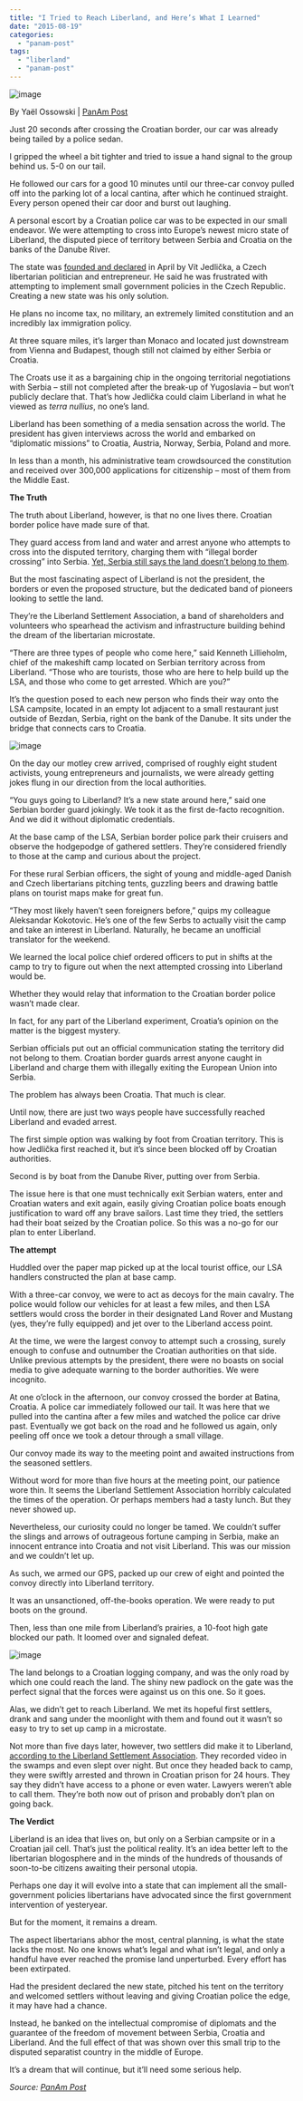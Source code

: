 ```yaml
---
title: "I Tried to Reach Liberland, and Here’s What I Learned"
date: "2015-08-19"
categories: 
  - "panam-post"
tags: 
  - "liberland"
  - "panam-post"
---
```


![image](images/tumblr_inline_ntc2uglIsg1qdn1ny_540.jpg)

By Yaël Ossowski | [PanAm Post](http://panampost.com/yael-ossowski/2015/08/19/i-tried-to-reach-liberland-and-heres-what-i-learned/)  

Just 20 seconds after crossing the Croatian border, our car was already being tailed by a police sedan.

I gripped the wheel a bit tighter and tried to issue a hand signal to the group behind us. 5-0 on our tail.

He followed our cars for a good 10 minutes until our three-car convoy pulled off into the parking lot of a local cantina, after which he continued straight. Every person opened their car door and burst out laughing.

A personal escort by a Croatian police car was to be expected in our small endeavor. We were attempting to cross into Europe’s newest micro state of Liberland, the disputed piece of territory between Serbia and Croatia on the banks of the Danube River.

The state was [founded and declared](https://liberland.org/en/main/) in April by Vít Jedlička, a Czech libertarian politician and entrepreneur. He said he was frustrated with attempting to implement small government policies in the Czech Republic. Creating a new state was his only solution.

He plans no income tax, no military, an extremely limited constitution and an incredibly lax immigration policy.

At three square miles, it’s larger than Monaco and located just downstream from Vienna and Budapest, though still not claimed by either Serbia or Croatia.

The Croats use it as a bargaining chip in the ongoing territorial negotiations with Serbia – still not completed after the break-up of Yugoslavia – but won’t publicly declare that. That’s how Jedlička could claim Liberland in what he viewed as _terra nullius_, no one’s land.

Liberland has been something of a media sensation across the world. The president has given interviews across the world and embarked on “diplomatic missions” to Croatia, Austria, Norway, Serbia, Poland and more.

In less than a month, his administrative team crowdsourced the constitution and received over 300,000 applications for citizenship – most of them from the Middle East.

**The Truth**

The truth about Liberland, however, is that no one lives there. Croatian border police have made sure of that.

They guard access from land and water and arrest anyone who attempts to cross into the disputed territory, charging them with “illegal border crossing” into Serbia. [Yet, Serbia still says the land doesn’t belong to them](https://www.facebook.com/liberland/photos/a.1795701917322280.1073741828.1635821913310282/1812811648944640/?type=1&permPage=1).

But the most fascinating aspect of Liberland is not the president, the borders or even the proposed structure, but the dedicated band of pioneers looking to settle the land.

They’re the Liberland Settlement Association, a band of shareholders and volunteers who spearhead the activism and infrastructure building behind the dream of the libertarian microstate.

“There are three types of people who come here,” said Kenneth Lillieholm, chief of the makeshift camp located on Serbian territory across from Liberland. “Those who are tourists, those who are here to help build up the LSA, and those who come to get arrested. Which are you?”

It’s the question posed to each new person who finds their way onto the LSA campsite, located in an empty lot adjacent to a small restaurant just outside of Bezdan, Serbia, right on the bank of the Danube. It sits under the bridge that connects cars to Croatia.

![image](images/tumblr_inline_ntc37eQxHj1qdn1ny_540.jpg)

On the day our motley crew arrived, comprised of roughly eight student activists, young entrepreneurs and journalists, we were already getting jokes flung in our direction from the local authorities.

“You guys going to Liberland? It’s a new state around here,” said one Serbian border guard jokingly. We took it as the first de-facto recognition. And we did it without diplomatic credentials.

At the base camp of the LSA, Serbian border police park their cruisers and observe the hodgepodge of gathered settlers. They’re considered friendly to those at the camp and curious about the project.

For these rural Serbian officers, the sight of young and middle-aged Danish and Czech libertarians pitching tents, guzzling beers and drawing battle plans on tourist maps make for great fun.

“They most likely haven’t seen foreigners before,” quips my colleague Aleksandar Kokotovic. He’s one of the few Serbs to actually visit the camp and take an interest in Liberland. Naturally, he became an unofficial translator for the weekend.

We learned the local police chief ordered officers to put in shifts at the camp to try to figure out when the next attempted crossing into Liberland would be.

Whether they would relay that information to the Croatian border police wasn’t made clear.

In fact, for any part of the Liberland experiment, Croatia’s opinion on the matter is the biggest mystery.

Serbian officials put out an official communication stating the territory did not belong to them. Croatian border guards arrest anyone caught in Liberland and charge them with illegally exiting the European Union into Serbia.

The problem has always been Croatia. That much is clear.

Until now, there are just two ways people have successfully reached Liberland and evaded arrest.

The first simple option was walking by foot from Croatian territory. This is how Jedlička first reached it, but it’s since been blocked off by Croatian authorities.

Second is by boat from the Danube River, putting over from Serbia.

The issue here is that one must technically exit Serbian waters, enter and Croatian waters and exit again, easily giving Croatian police boats enough justification to ward off any brave sailors. Last time they tried, the settlers had their boat seized by the Croatian police. So this was a no-go for our plan to enter Liberland.

**The attempt**

Huddled over the paper map picked up at the local tourist office, our LSA handlers constructed the plan at base camp.

With a three-car convoy, we were to act as decoys for the main cavalry. The police would follow our vehicles for at least a few miles, and then LSA settlers would cross the border in their designated Land Rover and Mustang (yes, they’re fully equipped) and jet over to the Liberland access point.

At the time, we were the largest convoy to attempt such a crossing, surely enough to confuse and outnumber the Croatian authorities on that side. Unlike previous attempts by the president, there were no boasts on social media to give adequate warning to the border authorities. We were incognito.

At one o’clock in the afternoon, our convoy crossed the border at Batina, Croatia. A police car immediately followed our tail. It was here that we pulled into the cantina after a few miles and watched the police car drive past. Eventually we got back on the road and he followed us again, only peeling off once we took a detour through a small village.

Our convoy made its way to the meeting point and awaited instructions from the seasoned settlers.

Without word for more than five hours at the meeting point, our patience wore thin. It seems the Liberland Settlement Association horribly calculated the times of the operation. Or perhaps members had a tasty lunch. But they never showed up.

Nevertheless, our curiosity could no longer be tamed. We couldn’t suffer the slings and arrows of outrageous fortune camping in Serbia, make an innocent entrance into Croatia and not visit Liberland. This was our mission and we couldn’t let up.

As such, we armed our GPS, packed up our crew of eight and pointed the convoy directly into Liberland territory.

It was an unsanctioned, off-the-books operation. We were ready to put boots on the ground.

Then, less than one mile from Liberland’s prairies, a 10-foot high gate blocked our path. It loomed over and signaled defeat.

![image](images/tumblr_inline_ntc3c1xuUW1qdn1ny_540.jpg)

The land belongs to a Croatian logging company, and was the only road by which one could reach the land. The shiny new padlock on the gate was the perfect signal that the forces were against us on this one. So it goes.

Alas, we didn’t get to reach Liberland. We met its hopeful first settlers, drank and sang under the moonlight with them and found out it wasn’t so easy to try to set up camp in a microstate.

Not more than five days later, however, two settlers did make it to Liberland, [according to the Liberland Settlement Association](https://medium.com/@LSApress/renewed-aggression-in-croatian-occupied-liberland-84a6c0488558). They recorded video in the swamps and even slept over night. But once they headed back to camp, they were swiftly arrested and thrown in Croatian prison for 24 hours. They say they didn’t have access to a phone or even water. Lawyers weren’t able to call them. They’re both now out of prison and probably don’t plan on going back.

**The Verdict**

Liberland is an idea that lives on, but only on a Serbian campsite or in a Croatian jail cell. That’s just the political reality. It’s an idea better left to the libertarian blogosphere and in the minds of the hundreds of thousands of soon-to-be citizens awaiting their personal utopia.

Perhaps one day it will evolve into a state that can implement all the small-government policies libertarians have advocated since the first government intervention of yesteryear.

But for the moment, it remains a dream.

The aspect libertarians abhor the most, central planning, is what the state lacks the most. No one knows what’s legal and what isn’t legal, and only a handful have ever reached the promise land unperturbed. Every effort has been extirpated.

Had the president declared the new state, pitched his tent on the territory and welcomed settlers without leaving and giving Croatian police the edge, it may have had a chance.

Instead, he banked on the intellectual compromise of diplomats and the guarantee of the freedom of movement between Serbia, Croatia and Liberland. And the full effect of that was shown over this small trip to the disputed separatist country in the middle of Europe.

It’s a dream that will continue, but it’ll need some serious help.

_Source: [PanAm Post](http://panampost.com/yael-ossowski/2015/08/19/i-tried-to-reach-liberland-and-heres-what-i-learned/)_
